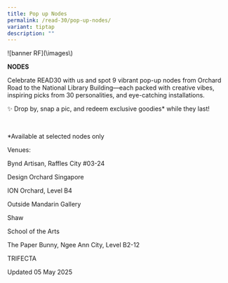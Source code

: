 ```yaml
---
title: Pop up Nodes
permalink: /read-30/pop-up-nodes/
variant: tiptap
description: ""
---
```

<p>![banner RF](\images\)</p>
<p><strong>NODES</strong>
</p>
<p>Celebrate READ30 with us and spot 9 vibrant pop-up nodes from Orchard
Road to the National Library Building—each packed with creative vibes,
inspiring picks from 30 personalities, and eye-catching installations.</p>
<p></p>
<p>✨ Drop by, snap a pic, and redeem exclusive goodies* while they last!</p>
<p>&nbsp;</p>
<p>*Available at selected nodes only</p>
<p></p>
<p>Venues:</p>
<p>Bynd Artisan, Raffles City #03-24</p>
<p>Design Orchard Singapore</p>
<p>ION Orchard, Level B4</p>
<p>Outside Mandarin Gallery</p>
<p>Shaw</p>
<p>School of the Arts</p>
<p>The Paper Bunny, Ngee Ann City, Level B2-12</p>
<p>TRIFECTA</p>
<p></p>
<p>Updated 05 May 2025</p>